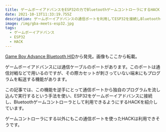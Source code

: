```yaml
---
title: ゲームボーイアドバンスをESP32の力でBluetoothゲームコントローラにするHACK
date: 2021-10-13T11:33:19.755Z
description: ゲームボーイアドバンスの通信ポートを利用してESP32を接続しBluetoothゲームコントローラとして利用するHACKを紹介します。
image: /img/gba-meets-esp32.jpg
tags:
  - ゲームボーイアドバンス
  - ESP32
  - HACK
---
```

[Game Boy Advance Bluetooth HID](https://hackaday.io/project/166654-game-boy-advance-bluetooth-hid)から発見。画像もここから転載。

ゲームボーイアドバンスには通信ケーブルのポートがあります。このポートは通信対戦などで用いるのですが、その際カセットが刺さっていない端末にもプログラムを転送する機能があります。

この記事では、この機能を逆手にとって通信ポートから独自のプログラムを流し込んで実行するという手法を使い、ESP32をゲームボーイアドバンスに接続し、Bluetoothゲームコントローラとして利用できるようにするHACKを紹介しています。

ゲームコントローラにする以外にもこの通信ポートを使ったHACKは利用できそうです。
